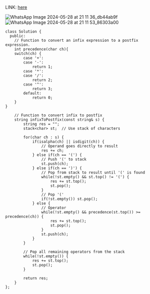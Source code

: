 LINK: [here](https://www.geeksforgeeks.org/problems/infix-to-postfix-1587115620/1?utm_source=youtube&utm_medium=collab_striver_ytdescription&utm_campaign=infix-to-postfix)

![WhatsApp Image 2024-05-28 at 21 11 36_db44ab9f](https://github.com/RohithBoppey/leetcode-sol/assets/73538974/7f6916ad-f644-42b3-8a78-250a058723b1)
![WhatsApp Image 2024-05-28 at 21 11 53_86303a00](https://github.com/RohithBoppey/leetcode-sol/assets/73538974/88cfa8fc-cc5c-4d2c-b698-162284272ad9)

```
class Solution {
  public:
    // Function to convert an infix expression to a postfix expression.
    int precedence(char ch){
    switch(ch) {
        case '+': 
        case '-': 
            return 1;
        case '*': 
        case '/': 
            return 2;
        case '^': 
            return 3;
        default: 
            return 0;
    }       
}
    
    // Function to convert infix to postfix
    string infixToPostfix(const string& s) {
        string res = "";
        stack<char> st;  // Use stack of characters
    
        for(char ch : s) {
            if(isalpha(ch) || isdigit(ch)) {
                // Operand goes directly to result
                res += ch;
            } else if(ch == '(') {
                // Push '(' to stack
                st.push(ch);
            } else if(ch == ')') {
                // Pop from stack to result until '(' is found
                while(!st.empty() && st.top() != '(') {
                    res += st.top();
                    st.pop();
                }
                // Pop '('
                if(!st.empty()) st.pop();
            } else {
                // Operator
                while(!st.empty() && precedence(st.top()) >= precedence(ch)) {
                    res += st.top();
                    st.pop();
                }
                st.push(ch);
            }
        }
    
        // Pop all remaining operators from the stack
        while(!st.empty()) {
            res += st.top();
            st.pop();
        }
    
        return res;
    }
};
```
